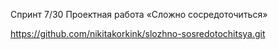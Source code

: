 Спринт 7/30 Проектная работа «Сложно сосредоточиться»

https://github.com/nikitakorkink/slozhno-sosredotochitsya.git
